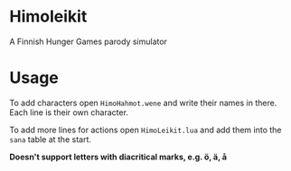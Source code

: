 # Himoleikit
A Finnish Hunger Games parody simulator

# Usage
To add characters open `HimoHahmot.wene` and write their names in there. Each line is their own character.

To add more lines for actions open `HimoLeikit.lua` and add them into the `sana` table at the start.

**Doesn't support letters with diacritical marks, e.g. ö, ä, å**
